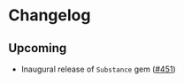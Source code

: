 # Changelog

## Upcoming <!-- Add unreleased change notes here: -->

- Inaugural release of `Substance` gem ([#451](https://github.com/Freshly/spicerack/pull/451))
